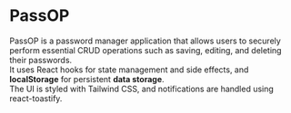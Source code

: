 # PassOP
PassOP is a password manager application that allows users to securely perform essential CRUD operations such as saving, editing, and deleting their passwords.<br>
It uses React hooks for state management and side effects, and <b>localStorage</b> for persistent <b>data storage</b>. <br>The UI is styled with Tailwind CSS, and notifications are handled using react-toastify.

